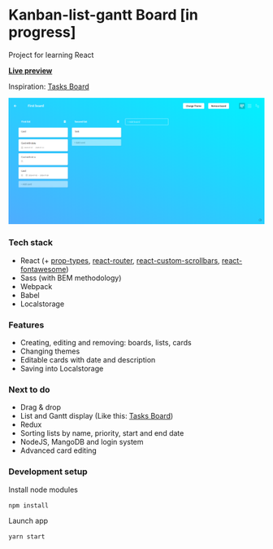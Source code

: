 # Kanban-list-gantt Board [in progress]

Project for learning React

**[Live preview](https://whitecohle.github.io/kanban-list-gantt-board)**

Inspiration: [Tasks Board](https://dribbble.com/shots/3846682-Tasks-Board)

<p align="center">
<img src="public/preview.png"/>
</p>

### Tech stack

- React (+ [prop-types](https://github.com/facebook/prop-types), [react-router](https://github.com/ReactTraining/react-router), [react-custom-scrollbars](https://github.com/malte-wessel/react-custom-scrollbars), [react-fontawesome](https://github.com/FortAwesome/react-fontawesome))
- Sass (with BEM methodology)
- Webpack
- Babel
- Localstorage

### Features

 - Creating, editing and removing: boards, lists, cards
 - Changing themes
 - Editable cards with date and description
 - Saving into Localstorage

### Next to do

 - Drag & drop 
 - List and Gantt display (Like this: [Tasks Board](https://dribbble.com/shots/3846682-Tasks-Board))
 - Redux
 - Sorting lists by name, priority, start and end date
 - NodeJS, MangoDB and login system
 - Advanced card editing 

### Development setup

Install node modules  
```
npm install
```  
Launch app
```
yarn start
```